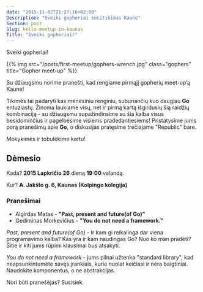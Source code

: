 ```yaml
---
date: "2015-11-02T21:27:16+02:00"
Description: "Sveiki gopheriai susitikimas Kaune"
Section: post
Slug: hello-meetup-in-kaunas
Title: "Sveiki gopheriai!"
---
```


Sveiki gopheriai!

{{% img src="/posts/first-meetup/gophers-wrench.jpg" class="gophers" title="Gopher meet-up" %}}

Su džiaugsmu norime pranešti, kad rengiame pirmąjį gopherių meet-up’ą Kaune!

Tikimės tai padaryti kas mėnesiniu renginiu, suburiančių kuo daugiau **Go** entuziastų.
Žinoma laukiame visų, net ir pirmą kartą išgirdusių šią raidžių kombinaciją - su džiaugsmu
supažindinsime su šia kalba visus besidominčius ir pagelbėsime visiems pradedantiesiems!
Pristatysime jums porą pranešimų apie **Go**, o diskusijas pratęsime trečiajame "Republic" bare.

Mokykimės ir tobulėkime kartu!

## Dėmesio

Kada? **2015 Lapkričio 26** dieną **19:00** valandą.

Kur? **A. Jakšto g. 6, Kaunas (Kolpingo kolegija)**

### Pranešimai

- Algirdas Matas - **"Past, present and future(of Go)"**
- Gediminas Morkevičius - **"You do not need a framework."**

*Past, present and future(of Go)* - Ir kam gi reikalinga dar viena programavimo kalba?
Kas yra ir kam naudingas Go? Nuo ko man pradėti?
Šitie ir kiti jums rūpimi klausimai bus atsakyti.

*You do not need a framework* - jums pilnai užtenka "standard library", kad neapsunkintumėte savęs
įrankiais, kurie nuolat keičiasi ir nėra baigtiniai. Naudokite komponentus, o ne abstrakcijas.

Nori būti pranešėjas? Susisiek.


